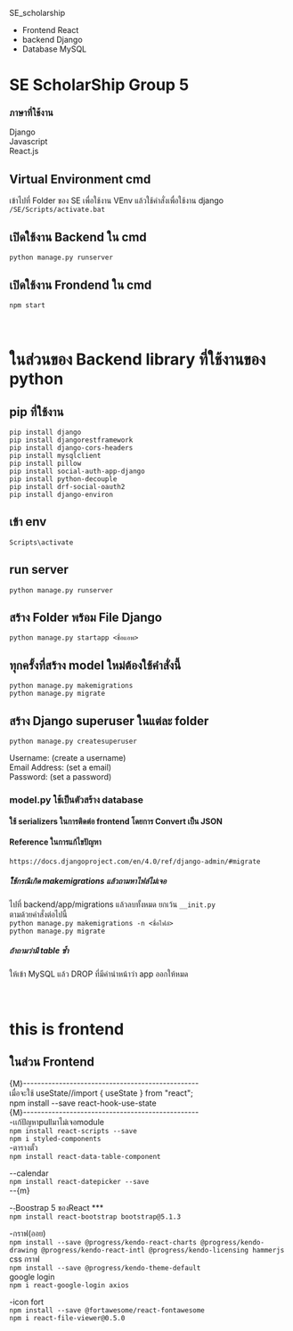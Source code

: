 SE_scholarship

- Frontend  React
- backend  Django   
- Database MySQL 

# SE ScholarShip Group 5

### ภาษาที่ใช้งาน
Django <br>
Javascript <br>
React.js <br>

## Virtual Environment cmd
เข้าไปที่ Folder ของ SE เพื่อใช้งาน VEnv แล้วใช้คำสั่งเพื่อใช้งาน django
```/SE/Scripts/activate.bat``` <br>
## เปิดใช้งาน Backend ใน cmd
```python manage.py runserver``` <br>
## เปิดใช้งาน Frondend ใน cmd
```npm start``` <br><br><br>

# ในส่วนของ Backend library ที่ใช้งานของ python

## pip ที่ใช้งาน
```pip install django``` <br>
```pip install djangorestframework``` <br>
```pip install django-cors-headers``` <br>
```pip install mysqlclient``` <br>
```pip install pillow``` <br>
```pip install social-auth-app-django``` <br>
```pip install python-decouple``` <br>
```pip install drf-social-oauth2``` <br>
```pip install django-environ``` <br>
## เข้า env
```Scripts\activate``` <br>

## run server
```python manage.py runserver``` <br>

## สร้าง Folder พร้อม File Django
```python manage.py startapp <ชื่อแอพ>``` <br>

## ทุกครั้งที่สร้าง model ใหม่ต้องใช้คำสั่งนี้
```python manage.py makemigrations``` <br>
```python manage.py migrate``` <br>

## สร้าง Django superuser ในแต่ละ folder
```python manage.py createsuperuser``` <br> 

Username: (create a username) <br>
Email Address: (set a email) <br> 
Password: (set a password) <br>

### model.py ใช้เป็นตัวสร้าง database 


#### ใช้ serializers ในการติดต่อ frontend โดยการ Convert เป็น JSON 

#### Reference ในการแก้ไขปัญหา

```https://docs.djangoproject.com/en/4.0/ref/django-admin/#migrate``` <br>
##### ใ้ช้กรณีเกิด makemigrations แล้วถามหาไฟล์ไม่เจอ
ไปที่ backend/app/migrations แล้วลบทั้งหมด ยกเว้น ```__init.py``` <br>
ตามด้วยคำสั่งต่อไปนี้ <br>
```python manage.py makemigrations -n <ชื่อไฟล์>``` <br>
```python manage.py migrate``` <br>
##### ถ้าถามว่ามี table ซ้ำ 
ให้เข้า MySQL แล้ว DROP ที่มีคำนำหน้าว่า app ออกให้หมด <br><br><br>

# this is frontend

## ในส่วน Frontend
{M}------------------------------------------------- <br>
เมื่อจะใช้ useState//import { useState } from "react"; <br>
npm install --save react-hook-use-state  <br>
{M}------------------------------------------------- <br>
-เเก้ปัญหาpullมาไม่เจอmodule <br>
```npm install react-scripts --save``` <br>
```npm i styled-components``` <br>
-ตารางตั้ว <br>
```npm install react-data-table-component``` <br>

--calendar <br>
```npm install react-datepicker --save``` <br>
--{m} <br>

--ฺBoostrap 5 ของReact *** <br>
```npm install react-bootstrap bootstrap@5.1.3``` <br>


-กราฟ(ออย) <br>
```npm install --save @progress/kendo-react-charts @progress/kendo-drawing @progress/kendo-react-intl @progress/kendo-licensing hammerjs``` <br>
css กราฟ <br>
```npm install --save @progress/kendo-theme-default``` <br>
google login  <br>
```npm i react-google-login axios``` <br>



-icon fort <br>
```npm install --save @fortawesome/react-fontawesome``` <br>
```npm i react-file-viewer@0.5.0``` <br>


